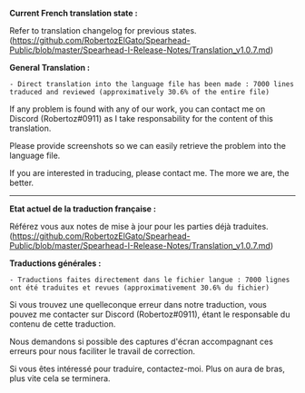 **Current French translation state :**

Refer to translation changelog for previous states. (https://github.com/RobertozElGato/Spearhead-Public/blob/master/Spearhead-I-Release-Notes/Translation_v1.0.7.md)

**General Translation :**

	- Direct translation into the language file has been made : 7000 lines traduced and reviewed (approximatively 30.6% of the entire file)

If any problem is found with any of our work, you can contact me on Discord (Robertoz#0911) as I take responsability for the content of this translation.

Please provide screenshots so we can easily retrieve the problem into the language file.

If you are interested in traducing, please contact me. The more we are, the better.


---

**Etat actuel de la traduction française :**

Référez vous aux notes de mise à jour pour les parties déjà traduites. (https://github.com/RobertozElGato/Spearhead-Public/blob/master/Spearhead-I-Release-Notes/Translation_v1.0.7.md)

**Traductions générales :**

	- Traductions faites directement dans le fichier langue : 7000 lignes ont été traduites et revues (approximativement 30.6% du fichier)

Si vous trouvez une quelleconque erreur dans notre traduction, vous pouvez me contacter sur Discord (Robertoz#0911), étant le responsable du contenu de cette traduction.

Nous demandons si possible des captures d'écran accompagnant ces erreurs pour nous faciliter le travail de correction.

Si vous êtes intéressé pour traduire, contactez-moi. Plus on aura de bras, plus vite cela se terminera.
